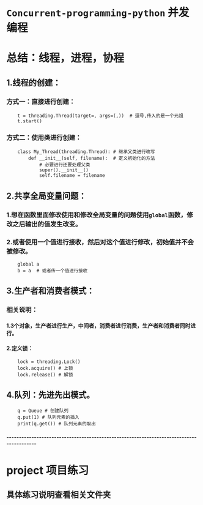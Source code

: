 # `Concurrent-programming-python` 并发编程
# 总结：线程，进程，协程
## 1.线程的创建：
### 方式一：直接进行创建：
        t = threading.Thread(target=, args=(,))  # 逗号,传入的是一个元祖
        t.start()
### 方式二：使用类进行创建：
        class My_Thread(threading.Thread): # 继承父类进行改写
            def __init__(self, filename):  # 定义初始化的方法
                # 必要进行还要处理父类
                super().__init__()
                self.filename = filename
## 2.共享全局变量问题：
### 1.想在函数里面修改使用和修改全局变量的问题使用`global`函数，修改之后输出的值发生改变。
### 2.或者使用一个值进行接收，然后对这个值进行修改，初始值并不会被修改。
        global a
        b = a  # 或者传一个值进行接收
## 3.生产者和消费者模式：
### 相关说明：
#### 1.3个对象，生产者进行生产，中间者，消费者进行消费，生产者和消费者同时进行。
#### 2.定义锁：
        lock = threading.Lock()
        lock.acquire() # 上锁
        lock.release() # 解锁
## 4.队列：先进先出模式。
        q = Queue # 创建队列
        q.put(1) # 队列元素的插入
        print(q.get()) # 队列元素的取出
#### ----------------------------------------------------------------------------------------
# project 项目练习
## 具体练习说明查看相关文件夹









